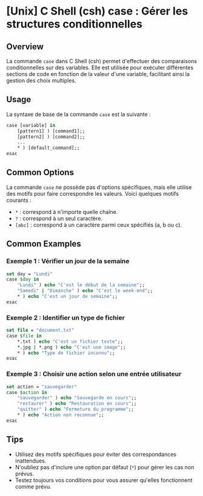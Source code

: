 # [Unix] C Shell (csh) case : Gérer les structures conditionnelles

## Overview
La commande `case` dans C Shell (csh) permet d'effectuer des comparaisons conditionnelles sur des variables. Elle est utilisée pour exécuter différentes sections de code en fonction de la valeur d'une variable, facilitant ainsi la gestion des choix multiples.

## Usage
La syntaxe de base de la commande `case` est la suivante :

```csh
case [variable] in
    [pattern1] ) [command1];;
    [pattern2] ) [command2];;
    ...
    * ) [default_command];;
esac
```

## Common Options
La commande `case` ne possède pas d'options spécifiques, mais elle utilise des motifs pour faire correspondre les valeurs. Voici quelques motifs courants :
- `*` : correspond à n'importe quelle chaîne.
- `?` : correspond à un seul caractère.
- `[abc]` : correspond à un caractère parmi ceux spécifiés (a, b ou c).

## Common Examples

### Exemple 1 : Vérifier un jour de la semaine
```csh
set day = "Lundi"
case $day in
    "Lundi" ) echo "C'est le début de la semaine";;
    "Samedi" | "Dimanche" ) echo "C'est le week-end";;
    * ) echo "C'est un jour de semaine";;
esac
```

### Exemple 2 : Identifier un type de fichier
```csh
set file = "document.txt"
case $file in
    *.txt ) echo "C'est un fichier texte";;
    *.jpg | *.png ) echo "C'est une image";;
    * ) echo "Type de fichier inconnu";;
esac
```

### Exemple 3 : Choisir une action selon une entrée utilisateur
```csh
set action = "sauvegarder"
case $action in
    "sauvegarder" ) echo "Sauvegarde en cours";;
    "restaurer" ) echo "Restauration en cours";;
    "quitter" ) echo "Fermeture du programme";;
    * ) echo "Action non reconnue";;
esac
```

## Tips
- Utilisez des motifs spécifiques pour éviter des correspondances inattendues.
- N'oubliez pas d'inclure une option par défaut (`*`) pour gérer les cas non prévus.
- Testez toujours vos conditions pour vous assurer qu'elles fonctionnent comme prévu.
